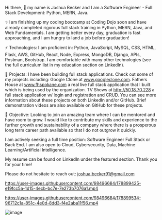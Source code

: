 Hi there, 👋 my name is Joshua Becker and I am a Software Engineer - Full Stack Development: Python, MERN, Java.

✨I am finishing up my coding bootcamp at Coding Dojo soon and have already completed rigorous full stack training in Python, MERN, Java, and Web Fundamentals. I am getting better every day, graduation is fast approaching, and I am hungry to land a job before graduation!

⚡ Technologies: I am proficient in: Python, JavaScript, MySQL, CSS, HTML, Flask, AWS, GitHub, React, Node, Express, MongoDB, Django, APIs, Postman, Bootstrap. I am comfortable with many other technologies (see the full curriculum list in my education section on LinkedIn).

🔭 Projects: I have been building full stack applications. Check out some of my projects including: Google Clone at www.googleclone.com. Fathers House at www.fhspokane.com a real live full stack application that I built which is being used by the organization. TV Shows at http://50.18.70.228 a full stack application w/ login and registration and CRUD. You can see more information about these projects on both LinkedIn and/or GitHub. Brief demonstration videos are also available on GitHub for these projects.

🌱 Objective: Looking to join an amazing team where I can be mentored and have room to grow. I would like to contribute my skills and experience to the further growth and sustainability of a company where there is a prosperous long term career path available so that I do not outgrow it quickly.

I am actively seeking a full time position: Software Engineer Full Stack or Back End.
I am also open to Cloud, Cybersecurity, Data, Machine Learning/Artificial Intelligence.

My resume can be found on LinkedIn under the featured section. Thank you for your time!

Please do not hesitate to reach out: joshua.becker91@gmail.com




https://user-images.githubusercontent.com/98496684/178899425-e19fcc5a-1d15-4ecb-bc7e-7e273b7076a1.mp4

https://user-images.githubusercontent.com/98496684/178899534-96712c1a-851c-4e0d-8dd3-f4e2aba11f56.mp4

![image](https://user-images.githubusercontent.com/98496684/188943090-6e14e459-7c79-4c60-b516-a3776c70ace2.png)

<!--
**joshuabecker91/joshuabecker91** is a ✨ _special_ ✨ repository because its `README.md` (this file) appears on your GitHub profile.

-->

